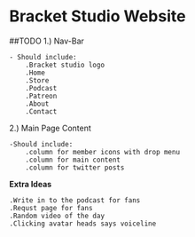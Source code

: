 # Bracket Studio Website

##TODO
1.) Nav-Bar

    - Should include:
        .Bracket studio logo
        .Home
        .Store
        .Podcast
        .Patreon
        .About
        .Contact

2.) Main Page Content

    -Should include:
        .column for member icons with drop menu
        .column for main content
        .column for twitter posts
        
        
        
**Extra Ideas**
    
    .Write in to the podcast for fans
    .Requst page for fans
    .Random video of the day
    .Clicking avatar heads says voiceline        